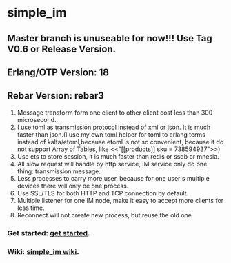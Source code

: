 # simple_im
## Master branch is unuseable for now!!! Use Tag V0.6 or Release Version.
## Erlang/OTP Version: 18
## Rebar Version: rebar3

1. Message transform form one client to other client cost less than 300 microsecond.
2. I use toml as transmission protocol instead of xml or json. It is much faster than json.(I use my own toml helper for toml to erlang terms instead of kalta/etoml,because etoml is not so convenient, because it do not support Array of Tables, like <<"[[products]] sku = 738594937">>)
3. Use ets to store session, it is much faster than redis or ssdb or mnesia.
4. All slow request will handle by http service, IM service only do one thing: transmission message.
5. Less processes to carry more user, because for one user's multiple devices there will only be one process.
6. Use SSL/TLS for both HTTP and TCP connection by default.
7. Multiple listener for one IM node, make it easy to accept more clients for less time.
8. Reconnect will not create new process, but reuse the old one.


### Get started: [get started](https://github.com/wudixiaotie/simple_im/wiki/8.Getting-started).
### Wiki: [simple_im wiki](https://github.com/wudixiaotie/simple_im/wiki).